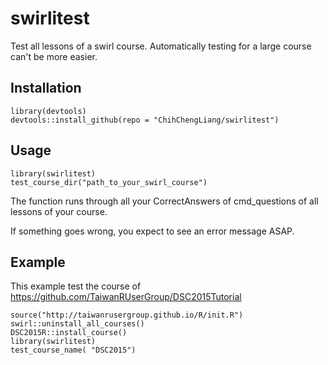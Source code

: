 # swirlitest

Test all lessons of a swirl course. Automatically testing for a large course can't be more easier.

## Installation

```{r}
library(devtools)
devtools::install_github(repo = "ChihChengLiang/swirlitest")
```



## Usage

```{r}
library(swirlitest)
test_course_dir("path_to_your_swirl_course")
```

The function runs through all your CorrectAnswers of cmd_questions of all lessons of your course.

If something goes wrong, you expect to see an error message ASAP.


## Example

This example test the course of https://github.com/TaiwanRUserGroup/DSC2015Tutorial

```{r}
source("http://taiwanrusergroup.github.io/R/init.R")
swirl::uninstall_all_courses()
DSC2015R::install_course()
library(swirlitest)
test_course_name( "DSC2015")
```


